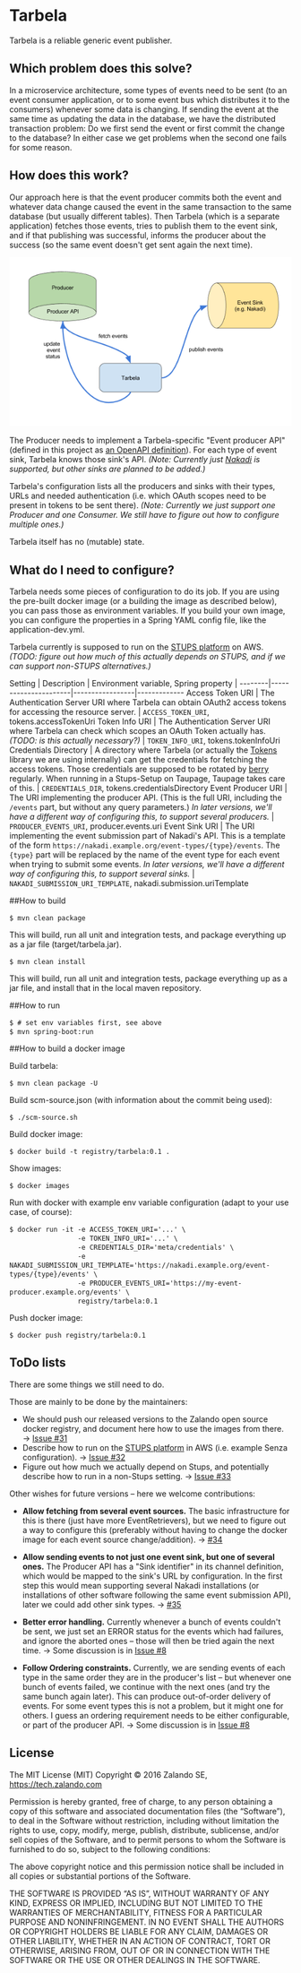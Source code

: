 # Tarbela

Tarbela is a reliable generic event publisher.

## Which problem does this solve?

In a microservice architecture, some types of events need to be sent (to an event consumer application, or to some event bus which distributes it to the consumers) whenever some data is changing. If sending the event at the same time as updating the data in the database, we have the distributed transaction problem: Do we first send the event or first commit the change to the database? In either case we get problems when the second one fails for some reason.

## How does this work?

Our approach here is that the event producer commits both the event and whatever data change caused the event in the same transaction to the same database (but usually different tables). Then Tarbela (which is a separate application) fetches those events, tries to publish them to the event sink, and if that publishing was successful, informs the producer about the success (so the same event doesn't get sent again the next time).

![](docs/tarbela-architecture-overview.png)

The Producer needs to implement a Tarbela-specific "Event producer API" (defined in this project as [an OpenAPI definition](src/main/resources/api/event-producer-api.yaml)).
For each type of event sink, Tarbela knows those sink's API. *(Note: Currently just [Nakadi](https://github.com/zalando/nakadi) is supported, but other sinks are planned to be added.)*

Tarbela's configuration lists all the producers and sinks with their types, URLs and needed authentication (i.e. which OAuth scopes need to be present in tokens to be sent there). *(Note: Currently we just support one Producer and one Consumer. We still have to figure out how to configure multiple ones.)*

Tarbela itself has no (mutable) state.


## What do I need to configure?

Tarbela needs some pieces of configuration to do its job. If you are using the pre-built docker image (or a building the image as described below), you can pass those as environment variables. If you build your own image, you can configure the properties in a Spring YAML config file, like the application-dev.yml.

Tarbela currently is supposed to run on the [STUPS platform](https://stups.io/) on AWS. *(TODO: figure out how much of this actually depends on STUPS, and if we can support non-STUPS alternatives.)*

Setting | Description | Environment variable, Spring property |
--------|----------------------|-----------------|-------------
Access Token URI | The Authentication Server URI where Tarbela can obtain OAuth2 access tokens for accessing the resource server. | `ACCESS_TOKEN_URI`, tokens.accessTokenUri
Token Info URI | The Authentication Server URI where Tarbela can check which scopes an OAuth Token actually has. *(TODO: is this actually necessary?)* | `TOKEN_INFO_URI`, tokens.tokenInfoUri
Credentials Directory | A directory where Tarbela (or actually the [Tokens](https://github.com/zalando-stups/tokens) library we are using internally) can get the credentials for fetching the access tokens. Those credentials are supposed to be rotated by [berry](https://github.com/zalando-stups/berry) regularly. When running in a Stups-Setup on Taupage, Taupage takes care of this. | `CREDENTIALS_DIR`, tokens.credentialsDirectory
Event Producer URI | The URI implementing the producer API. (This is the full URI, including the `/events` part, but without any query parameters.) *In later versions, we'll have a different way of configuring this, to support several producers.* | `PRODUCER_EVENTS_URI`, producer.events.uri
Event Sink URI | The URI implementing the event submission part of Nakadi's API. This is a template of the form `https://nakadi.example.org/event-types/{type}/events`. The `{type}` part will be replaced by the name of the event type for each event when trying to submit some events. *In later versions, we'll have a different way of configuring this, to support several sinks.* | `NAKADI_SUBMISSION_URI_TEMPLATE`, nakadi.submission.uriTemplate



##How to build

    $ mvn clean package
    
This will build, run all unit and integration tests, and package everything up as a jar file (target/tarbela.jar).

    $ mvn clean install
    
This will build, run all unit and integration tests, package everything up as a jar file, and install that in the local maven repository.

##How to run

    $ # set env variables first, see above
    $ mvn spring-boot:run 

##How to build a docker image

Build tarbela:

    $ mvn clean package -U

Build scm-source.json (with information about the commit being used):

    $ ./scm-source.sh

Build docker image:

    $ docker build -t registry/tarbela:0.1 .

Show images:

    $ docker images

Run with docker with example env variable configuration (adapt to your use case, of course):

    $ docker run -it -e ACCESS_TOKEN_URI='...' \
                     -e TOKEN_INFO_URI='...' \
                     -e CREDENTIALS_DIR='meta/credentials' \
                     -e NAKADI_SUBMISSION_URI_TEMPLATE='https://nakadi.example.org/event-types/{type}/events' \
                     -e PRODUCER_EVENTS_URI='https://my-event-producer.example.org/events' \
                     registry/tarbela:0.1

Push docker image:

    $ docker push registry/tarbela:0.1


## ToDo lists

There are some things we still need to do.

Those are mainly to be done by the maintainers:

* We should push our released versions to the Zalando open source docker registry, and document here how to use the images from there. → [Issue #31](https://github.com/zalando/tarbela/issues/31)
* Describe how to run on the [STUPS platform](https://stups.io/) in AWS (i.e. example Senza configuration). → [Issue #32](https://github.com/zalando/tarbela/issues/32)
* Figure out how much we actually depend on Stups, and potentially describe how to run in a non-Stups setting. → [Issue #33](https://github.com/zalando/tarbela/issues/33)

Other wishes for future versions – here we welcome contributions:

* **Allow fetching from several event sources.**  The basic infrastructure for this is there (just have more EventRetrievers), but we need to figure out a way to configure this (preferably without having to change the docker image for each event source change/addition). → [#34](https://github.com/zalando/tarbela/issues/34)

* **Allow sending events to not just one event sink, but one of several ones.**  The Producer API has a "Sink identifier" in its channel definition, which would be mapped to the sink's URL by configuration. In the first step this would mean supporting several Nakadi installations (or installations of other software following the same event submission API), later we could add other sink types. → [#35](https://github.com/zalando/tarbela/issues/35)

* **Better error handling.**  Currently whenever a bunch of events couldn't be sent, we just set an ERROR status for the events which had failures, and ignore the aborted ones – those will then be tried again the next time. → Some discussion is in [Issue #8](https://github.com/zalando/tarbela/issues/8)

* **Follow Ordering constraints.**  Currently, we are sending events of each type in the same order they are in the producer's list  – but whenever one bunch of events failed, we continue with the next ones (and try the same bunch again later). This can produce out-of-order delivery of events. For some event types this is not a problem, but it might one for others. I guess an ordering requirement needs to be either configurable, or part of the producer API. → Some discussion is in [Issue #8](https://github.com/zalando/tarbela/issues/8)


## License

The MIT License (MIT)
Copyright © 2016 Zalando SE, https://tech.zalando.com

Permission is hereby granted, free of charge, to any person obtaining a copy of this software and associated documentation files (the “Software”), to deal in the Software without restriction, including without limitation the rights to use, copy, modify, merge, publish, distribute, sublicense, and/or sell copies of the Software, and to permit persons to whom the Software is furnished to do so, subject to the following conditions:

The above copyright notice and this permission notice shall be included in all copies or substantial portions of the Software.

THE SOFTWARE IS PROVIDED “AS IS”, WITHOUT WARRANTY OF ANY KIND, EXPRESS OR IMPLIED, INCLUDING BUT NOT LIMITED TO THE WARRANTIES OF MERCHANTABILITY, FITNESS FOR A PARTICULAR PURPOSE AND NONINFRINGEMENT. IN NO EVENT SHALL THE AUTHORS OR COPYRIGHT HOLDERS BE LIABLE FOR ANY CLAIM, DAMAGES OR OTHER LIABILITY, WHETHER IN AN ACTION OF CONTRACT, TORT OR OTHERWISE, ARISING FROM, OUT OF OR IN CONNECTION WITH THE SOFTWARE OR THE USE OR OTHER DEALINGS IN THE SOFTWARE.

